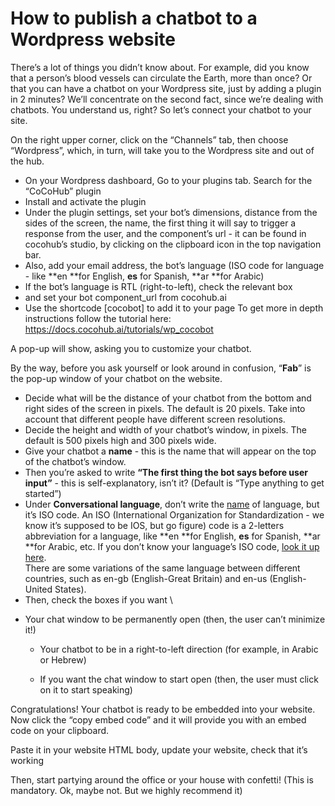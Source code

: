 # How to publish a chatbot to a Wordpress website

There’s a lot of things you didn’t know about. For example, did you know that a person’s blood vessels can circulate the Earth, more than once? Or that you can have a chatbot on your Wordpress site, just by adding a plugin in 2 minutes? We’ll concentrate on the second fact, since we’re dealing with chatbots. You understand us, right? So let’s connect your chatbot to your site.

On the right upper corner, click on the “Channels” tab, then choose “Wordpress”, which, in turn, will take you to the Wordpress site and out of the hub.

-   On your Wordpress dashboard, Go to your plugins tab. Search for the “CoCoHub” plugin
-   Install and activate the plugin
-   Under the plugin settings, set your bot’s dimensions, distance from the sides of the screen, the name, the first thing it will say to trigger a response from the user, and the component’s url - it can be found in cocohub’s studio, by clicking on the clipboard icon in the top navigation bar.
-   Also, add your email address, the bot’s language (ISO code for language - like **en **for English, **es** for Spanish, **ar **for Arabic)
-   If the bot’s language is RTL (right-to-left), check the relevant box
-   and set your bot component_url from cocohub.ai
-   Use the shortcode [cocobot] to add it to your page To get more in depth instructions follow the tutorial here: https://docs.cocohub.ai/tutorials/wp_cocobot

A pop-up will show, asking you to customize your chatbot.

By the way, before you ask yourself or look around in confusion, “**Fab**” is the pop-up window of your chatbot on the website.

-   Decide what will be the distance of your chatbot from the bottom and right sides of the screen in pixels. The default is 20 pixels. Take into account that different people have different screen resolutions.
-   Decide the height and width of your chatbot’s window, in pixels. The default is 500 pixels high and 300 pixels wide.
-   Give your chatbot a **name** - this is the name that will appear on the top of the chatbot’s window.
-   Then you’re asked to write **“The first thing the bot says before user input”** - this is self-explanatory, isn’t it? (Default is “Type anything to get started”)
-   Under **Conversational language**, don’t write the <span style="text-decoration:underline;">name</span> of language, but it’s ISO code. An ISO (International Organization for Standardization - we know it’s supposed to be IOS, but go figure) code is a 2-letters abbreviation for a language, like **en **for English, **es** for Spanish, **ar **for Arabic, etc. If you don’t know your language’s ISO code, [look it up here](https://en.wikipedia.org/wiki/List_of_ISO_639-1_codes). \
    There are some variations of the same language between different countries, such as en-gb (English-Great Britain) and en-us (English-United States).
-   Then, check the boxes if you want \

*   Your chat window to be permanently open (then, the user can’t minimize it!)

    -   Your chatbot to be in a right-to-left direction (for example, in Arabic or Hebrew)

    -   If you want the chat window to start open (then, the user must click on it to start speaking)

Congratulations! Your chatbot is ready to be embedded into your website. Now click the “copy embed code” and it will provide you with an embed code on your clipboard.

Paste it in your website HTML body, update your website, check that it’s working

Then, start partying around the office or your house with confetti! (This is mandatory. Ok, maybe not. But we highly recommend it)
